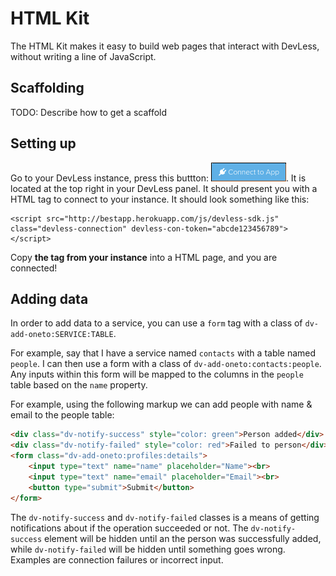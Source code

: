 # HTML Kit

The HTML Kit makes it easy to build web pages that interact with DevLess, without writing a line of JavaScript.

## Scaffolding
TODO: Describe how to get a scaffold

## Setting up

Go to your DevLess instance, press this buttton: ![](/assets/connect_to_devless.png). It is located at the top right in your DevLess panel. It should present you with a HTML tag to connect to your instance. It should look something like this:

```
<script src="http://bestapp.herokuapp.com/js/devless-sdk.js" class="devless-connection" devless-con-token="abcde123456789"></script>
```

Copy **the tag from your instance** into a HTML page, and you are connected!

## Adding data 

In order to add data to a service, you can use a `form` tag with a class of `dv-add-oneto:SERVICE:TABLE`. 

For example, say that I have a service named `contacts` with a table named `people`. I can then use a form with a class of `dv-add-oneto:contacts:people`. Any inputs within this form will be mapped to the columns in the `people` table based on the `name` property.

For example, using the following markup we can add people with name & email to the people table:

```html
<div class="dv-notify-success" style="color: green">Person added</div>
<div class="dv-notify-failed" style="color: red">Failed to person</div>
<form class="dv-add-oneto:profiles:details">
    <input type="text" name="name" placeholder="Name"><br>
    <input type="text" name="email" placeholder="Email"><br>
    <button type="submit">Submit</button>
</form>
```
The `dv-notify-success` and `dv-notify-failed` classes is a means of getting notifications about if the operation succeeded or not. The `dv-notify-success` element will be hidden until an the person was successfully added, while `dv-notify-failed` will be hidden until something goes wrong. Examples are connection failures or incorrect input. 

## 
